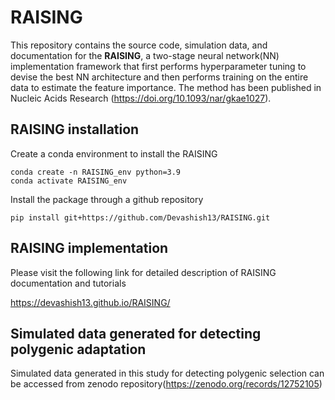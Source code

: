 # RAISING

This repository contains the source code, simulation data, and documentation for the **RAISING**, a two-stage neural network(NN) implementation framework that first performs hyperparameter tuning to devise the best NN architecture and then performs training on the entire data to estimate the feature importance. The method has been published in Nucleic Acids Research (<https://doi.org/10.1093/nar/gkae1027>).

## RAISING installation

Create a conda environment to install the RAISING

```
conda create -n RAISING_env python=3.9
conda activate RAISING_env
```

Install the package through a github repository

```
pip install git+https://github.com/Devashish13/RAISING.git
```

## RAISING implementation 
Please visit the following link for detailed description of RAISING documentation and tutorials

<https://devashish13.github.io/RAISING/>

## Simulated data generated for detecting polygenic adaptation
Simulated data generated in this study for detecting polygenic selection can be accessed from zenodo repository(<https://zenodo.org/records/12752105>)
